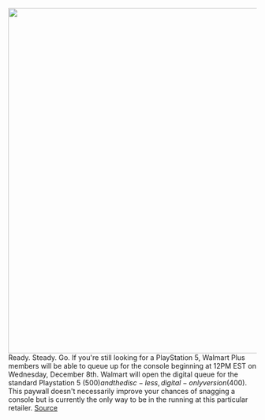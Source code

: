 <img src='https://cdn.vox-cdn.com/thumbor/oE8Edlq7_u5tFwQ0ImHyEnBjD8E=/0x0:2040x1360/1200x800/filters:focal(857x517:1183x843)/cdn.vox-cdn.com/uploads/chorus_image/image/70236773/vpavic_4278_20201030_0247.10.jpg' width='700px' /><br/>
Ready. Steady. Go. If you're still looking for a PlayStation 5, Walmart Plus members will be able to queue up for the console beginning at 12PM EST on Wednesday, December 8th. Walmart will open the digital queue for the standard Playstation 5 ($500) and the disc-less, digital-only version ($400). This paywall doesn't necessarily improve your chances of snagging a console but is currently the only way to be in the running at this particular retailer.
<a href='https://www.theverge.com/2021/12/6/22821037/ps5-playstation-5-restock-available-walmart-plus-queue-deal-sale'> Source <a/>